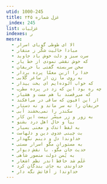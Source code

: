 ```yaml
---
utid: 1000-245
title: غزل شماره ۲۴۵
_index: 245
list: غزلیات
indexes: ر
mesra:
  - الا ای طوطی گویای اسرار
  - مبادا خالیت شکّر ز منقار
  - سرت سبز و دلت خوش باد جاوید
  - که خوش نقشی نمودی از خط یار
  - سخن سربسته گفتی با حریفان
  - خدا را ازین معمّا پرده بردار
  - به روی ما زن از ساغر گلابی
  - که خواب آلوده‌ایم ای بخت بیدار
  - چه ره بود این که زد در پرده مطرب
  - که می‌رقصند با هم مست و هشیار
  - از این افیون که ساقی در می‌افکند
  - حریفان را نه سر ماند و نه دستار
  - سکندر را نمی‌بخشند آبی
  - به زور و زر میسّر نیست این کار
  - بیا و حال اهل درد بشنو
  - به لفظ اندک و معنی بسیار
  - بت چینی عدوی دین و دلهاست
  - خداوندا دل و دینم نگهدار
  - به مستوران مگو اسرار مستی
  - حدیث جان مگو، با نقش دیوار
  - به یُمن دولت منصور شاهی
  - عَلَم شد حافظ اندر نظم اشعار
  - خداوندی به جای بندگان کرد
  - خداوندا ز آفاتش نگه دار
---
```


